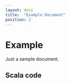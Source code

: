 ```yaml
---
layout: docs
title:  "Example Document"
position: 2
---
```


# Example

Just a sample document.

## Scala code
 
